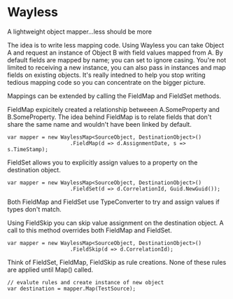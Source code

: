 # Wayless
A lightweight object mapper...less should be more

The idea is to write less mapping code. Using Wayless you can take Object A and request an instance of Object B with field values mapped from A. By default fields are mapped by name; you can set to ignore casing. You're not limited to receiving a new instance, you can also pass in instances and map fields on existing objects. It's really intedned to help you stop writing tedious mapping code so you can concentrate on the bigger picture.

Mappings can be extended by calling the FieldMap and FieldSet methods.  

FieldMap expicitely created a relationship betweeen A.SomeProperty and B.SomeProperty. The idea behind FieldMap is to relate fields that don't share the same name and wouldn't have been linked by default.

    var mapper = new WaylessMap<SourceObject, DestinationObject>()
                        .FieldMap(d => d.AssignmentDate, s => s.TimeStamp);

FieldSet allows you to explicitly assign values to a property on the destination object.

    var mapper = new WaylessMap<SourceObject, DestinationObject>()
                        .FieldSet(d => d.CorrelationId, Guid.NewGuid());
                    
Both FieldMap and FieldSet use TypeConverter to try and assign values if types don't match.  

Using FieldSkip you can skip value assignment on the destination object.  A call to this method overrides both FieldMap and FieldSet.

    var mapper = new WaylessMap<SourceObject, DestinationObject>()
                        .FieldSkip(d => d.CorrelationId);
                    
Think of FieldSet, FieldMap, FieldSkip as rule creations.  None of these rules are applied until Map() called.

    // evalute rules and create instance of new object
    var destination = mapper.Map(TestSource);
